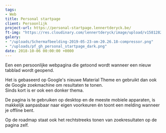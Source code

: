 ```yaml
---
tags:
- Web
title: Personal startpage
client: Persoonlijk
project-url: https://personal-startpage.lennertderyck.be/
ft-img: "https://res.cloudinary.com/lennertderyck/image/upload/v1581282809/pf_gh_personal_startpage_dark_sxpl8q.png"
galery:
- "/uploads/Schermafbeelding-2019-05-23-om-20.26.18-compressor.png"
- "/uploads/pf_gh_personal_startpage_dark.png"
date: 2018-10-06 00:00:00 +0000
---
```

Een een persoonlijke webpagina die getoond wordt wanneer een nieuw tabblad wordt geopend.

Het is gebaseerd op Google's nieuwe Material Theme en gebruikt dan ook de Google zoekmachine om resultaten te tonen.  
Sinds kort is er ook een donker thema.

De pagina is te gebruiken op desktop en de meeste mobiele apparaten, is makkelijk aanpasbaar naar eigen voorkeuren én toont een melding wanneer je offline bent.

Op de roadmap staat ook het rechtstreeks tonen van zoekresultaten op de pagina zelf.
